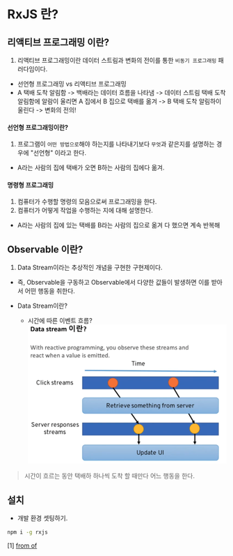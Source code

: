 # RxJS 란?

## 리액티브 프로그래밍 이란?

1. 리액티브 프로그래밍이란 데이터 스트림과 변화의 전이를 통한 `비동기 프로그래밍` 패러다임이다.
  - 선언형 프로그래밍 vs 리액티브 프로그래밍
  - A 택배 도착 알림함 -> 백배라는 데이터 흐름을 나타냄 -> 데이터 스트림 택배 도착 알림함에 알람이 울리면 A 집에서 B 집으로 택배를 옮겨 -> B 택배 도착 알림하이 울린다 -> 변화의 전의!
#### 선언형 프로그래밍이란?
1. 프로그램이 `어떤 방법으로`해야 하는지를 나타내기보다 `무엇`과 같은지를 설명하는 경우에 "선언형" 이라고 한다.
  - A라는 사람의 집에 택배가 오면 B하는 사람의 집에다 옮겨.
#### 명령형 프로그래밍

1. 컴퓨터가 수행할 명령의 모음으로써 프로그래밍을 한다.
2. 컴퓨터가 어떻게 작업을 수행하는 지에 대해 설명한다.
  - A라는 사람의 집에 있는 택배를 B라는 사람의 집으로 옮겨 다 했으면 계속 반복해

## Observable 이란?
1. Data Stream이라는 추상적인 개념을 구현한 구현제이다.
- 즉, Observable을 구동하고 Observable에서 다양한 값들이 발생하면 이를 받아서 어떤 행동을 취한다.
 
- Data Stream이란?
  - 시간에 따른 이벤트 흐름?
 ![data](./static/data.png)
> 시간이 흐르는 동안 택배하 하나씩 도착 할 때만다 어느 행동을 한다.


## 설치

- 개발 환경 셋팅하기.

```bash
npm i -g rxjs
```


[1] [from of]("./01_from_of/index.js")